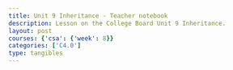 ```yaml
---
title: Unit 9 Inheritance - Teacher notebook
description: Lesson on the College Board Unit 9 Inheritance.
layout: post
courses: {'csa': {'week': 8}}
categories: ['C4.0']
type: tangibles
---
```


```python

```
